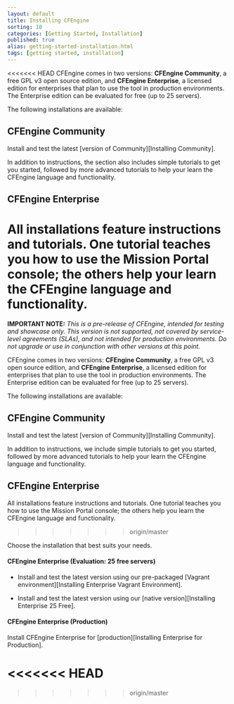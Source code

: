 ```yaml
---
layout: default
title: Installing CFEngine
sorting: 10
categories: [Getting Started, Installation]
published: true
alias: getting-started-installation.html
tags: [getting started, installation]
---
```


<<<<<<< HEAD
CFEngine comes in two versions: 
**CFEngine Community**, a free GPL v3 open source edition, and **CFEngine Enterprise**, 
a licensed edition for enterprises that plan to use the tool in production environments. The Enterprise edition can be evaluated for free (up to 25 servers).

The following installations are available:

## CFEngine Community

Install and test the latest [version of Community][Installing Community]. 

In addition to 
instructions, the section also includes simple tutorials to get you started, followed by more 
advanced tutorials to help your learn the CFEngine language and functionality.

## CFEngine Enterprise

All installations feature instructions and tutorials. One tutorial teaches you how to use the 
Mission Portal console; the others help your learn the CFEngine language and functionality. 
=======
**IMPORTANT NOTE:** *This is a pre-release of CFEngine, intended for testing
and showcase only. This version is not supported, not covered by service-level
agreements (SLAs), and not intended for production environments. Do not 
upgrade or use in conjunction with other versions at this point.*

<!--- TODO: move up when no longer a pre-release
-->

CFEngine comes in two versions: 
**CFEngine Community**, a free GPL v3 open source edition, and **CFEngine Enterprise**, 
a licensed edition for enterprises that plan to use the tool in production environments. The Enterprise edition can be evaluated for free (up to 25 servers).

The following installations are available:

## CFEngine Community

Install and test the latest [version of Community][Installing Community]. 

In addition to 
instructions, we include simple tutorials to get you started, followed by more 
advanced tutorials to help your learn the CFEngine language and functionality.


## CFEngine Enterprise

All installations feature instructions and tutorials. One tutorial teaches you how to use the 
Mission Portal console; the others help you learn the CFEngine language and functionality. 
>>>>>>> origin/master

Choose the installation that best suits your needs.

#### CFEngine Enterprise (Evaluation: 25 free servers)

* Install and test the latest version using our pre-packaged [Vagrant environment][Installing Enterprise Vagrant Environment].

* Install and test the latest version using our [native version][Installing Enterprise 25 Free].

#### CFEngine Enterprise (Production)

Install CFEngine Enterprise for [production][Installing Enterprise for Production].


<<<<<<< HEAD
=======

>>>>>>> origin/master
